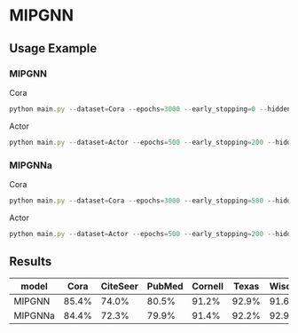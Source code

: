 
# MIPGNN
## Usage Example
### MIPGNN
Cora 
```javascript 
python main.py --dataset=Cora --epochs=3000 --early_stopping=0 --hidden=16 --lr=0.01 --wd1=0.006 --wd2=0.006 --dropout1=0.8 --dropout2=0.8 --K=10 --ild_layer=10 --setting=semi --shuffle=fix --agg=sum --layers 1 2 3 4
```
Actor
```javascript 
python main.py --dataset=Actor --epochs=500 --early_stopping=200 --hidden=32 --lr=0.01 --wd1=0.001 --wd2=0.001 --dropout1=0.5 --dropout2=0.5 --K=10 --ild_layer=10 --setting=full --shuffle=random --agg=sum --layers 8 10
```
### MIPGNNa
Cora 
```javascript 
python main.py --dataset=Cora --epochs=3000 --early_stopping=500 --hidden=32 --lr=0.01 --wd1=0.006 --wd2=0.007 --wd3=0.01 --dropout1=0.8 --dropout2=0.8 --K=10 --tree_layer=10 --setting=semi --shuffle=fix --agg=weighted_sum --layers 1 2 3 4
```
Actor
```javascript 
python main.py --dataset=Actor --epochs=500 --early_stopping=200 --hidden=32 --lr=0.01 --wd1=0.003 --wd2=0.003 --wd3=0.001 --dropout1=0.5 --dropout2=0.5 --K=10 --ild_layer=10 --setting=full --shuffle=random --agg=weighted_sum --layers 3 4
```
## Results
model	|Cora	|CiteSeer	|PubMed|Cornell|Texas	|Wisconsin	|Actor
------ | -----  |----------- |---|--- | -----  |----------- |-------
MIPGNN|	85.4% |	74.0%|	80.5%|91.2%|	92.9% |	91.6%|40.7%
MIPGNNa|84.4% |72.3%|79.9%|91.4%|92.2%|92.9%|41.1%
